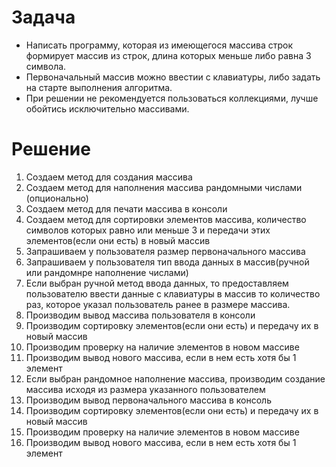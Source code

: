 # **Задача**
* Написать программу, которая из имеющегося массива строк формирует массив из строк, длина которых меньше либо равна 3 символа. 
* Первоначальный массив можно ввестии с клавиатуры, либо задать на старте выполнения алгоритма. 
* При решении не рекомендуется пользоваться коллекциями, лучше обойтись исключительно массивами.

# **Решение**
1) Создаем метод для создания массива 
2) Создаем метод для наполнения массива рандомными числами (опционально) 
3) Создаем метод для печати массива в консоли
4) Создаем метод для сортировки элементов массива, количество символов которых равно или меньше 3 и передачи этих элементов(если они есть) в новый массив
5) Запрашиваем у пользователя размер первоначального массива
6) Запрашиваем у пользователя тип ввода данных в массив(ручной или рандомнре наполнение числами)
7) Если выбран ручной метод ввода данных, то предоставляем пользователю ввести данные с клавиатуры в массив то количество раз, которое указал пользователь ранее в размере массива.
8) Производим вывод массива пользователя в консоли
9) Производим сортировку элементов(если они есть) и передачу их в новый массив
10) Производим проверку на наличие элементов в новом массиве
11) Производим вывод нового массива, если в нем есть хотя бы 1 элемент
12) Если выбран рандомное наполнение массива, производим создание массива исходя из размера указанного пользователем
13) Производим вывод первоначального массива в консоль
14) Производим сортировку элементов(если они есть) и передачу их в новый массив
15) Производим проверку на наличие элементов в новом массиве
16) Производим вывод нового массива, если в нем есть хотя бы 1 элемент